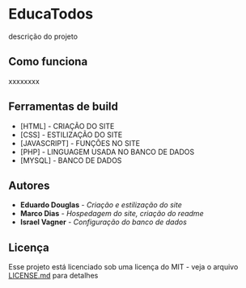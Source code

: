 # EducaTodos

descrição do  projeto

## Como funciona

xxxxxxxx

## Ferramentas de build

* [HTML] - CRIAÇÃO DO SITE
* [CSS] - ESTILIZAÇÃO DO SITE
* [JAVASCRIPT] - FUNÇÕES NO SITE
* [PHP] - LINGUAGEM USADA NO BANCO DE DADOS
* [MYSQL] - BANCO DE DADOS

## Autores

* **Eduardo Douglas** - *Criação e estilização do site*  
* **Marco Dias** - *Hospedagem do site, criação do readme*
* **Israel Vagner** - *Configuração do banco de dados* 

## Licença

Esse projeto está licenciado sob uma licença do MIT - veja o arquivo [LICENSE.md](LICENSE.md) para detalhes

